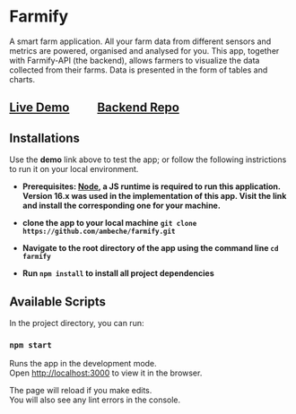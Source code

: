 # Farmify

A smart farm application. All your farm data from different sensors and metrics are powered, organised and analysed for you. This app, together with Farmify-API (the backend), allows farmers to visualize the data collected from their farms. Data is presented in the form of tables and charts.


## [Live Demo](https://farmify-frontend.herokuapp.com/)  &nbsp;&nbsp;&nbsp;&nbsp;&nbsp;&nbsp;&nbsp;&nbsp;     [Backend Repo](https://github.com/ambeche/farmify-backend)

## Installations

Use the **demo** link above to test the app; or follow the following instrictions to run it on your local environment.
* **Prerequisites: [Node](https://nodejs.org/), a JS runtime is required to run this application. Version 16.x was used in the implementation of this app. Visit the link and install the corresponding one for your machine.**

* **clone the app to your local machine** 
  **```git clone https://github.com/ambeche/farmify.git```**
* **Navigate to the root directory of the app  using the command line ```cd farmify```**
* **Run  ```npm install``` to install all project dependencies**

## Available Scripts

In the project directory, you can run:

### `npm start`

Runs the app in the development mode.\
Open [http://localhost:3000](http://localhost:3000) to view it in the browser.

The page will reload if you make edits.\
You will also see any lint errors in the console.
